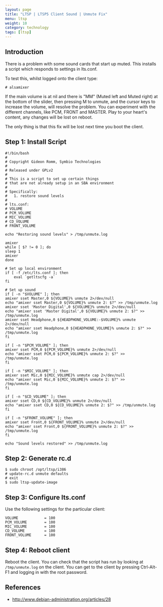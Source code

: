 ```yaml
---
layout: page
title: "LTSP | LTSP5 Client Sound | Unmute Fix"
menu: ltsp
weight: 10
category: technology
tags: [ltsp]
---
```


## Introduction

There is a problem with some sound cards that start up muted.  This installs a script which responds to settings in lts.conf.

To test this, whilst logged onto the client type:

    # alsamixer

If the main volume is at nil and there is "MM" (Muted left and Muted right) at the bottom of the slider, then pressing M to unmute, and the cursor keys to increase the volume, will resolve the problem.  You can experiment with the different channels, like PCM, FRONT and MASTER.  Play to your heart's content, any changes will be lost on reboot.

The only thing is that this fix will be lost next time you boot the client.

## Step 1: Install Script

    #!/bin/bash
    #
    # Copyright Gideon Romm, Symbio Technologies
    #
    # Released under GPLv2
    #
    # This is a script to set up certain things 
    # that are not already setup in an SBA environment
    #
    # Specifically:
    #   1. restore sound levels
    #
    # lts.conf:
    # VOLUME
    # PCM_VOLUME
    # MIC_VOLUME
    # CD_VOLUME
    # FRONT_VOLUME

    echo "Restoring sound levels" > /tmp/unmute.log

    amixer
    while [ $? != 0 ]; do
    sleep 1
    amixer
    done

    # Set up local environment
    if [ -f /etc/lts.conf ]; then
        eval `getltscfg -a`
    fi

    # Set up sound
    if [ -n "$VOLUME" ]; then
    amixer sset Master,0 ${VOLUME}% unmute 2>/dev/null
    echo "amixer sset Master,0 ${VOLUME}% unmute 2: $?" >> /tmp/unmute.log
    amixer sset 'Master Digital',0 ${VOLUME}% unmute 2>/dev/null
    echo "amixer sset 'Master Digital',0 ${VOLUME}% unmute 2: $?" >> /tmp/unmute.log
    amixer sset Headphone,0 ${HEADPHONE_VOLUME:-$VOLUME}% unmute 2>/dev/null
    echo "amixer sset Headphone,0 ${HEADPHONE_VOLUME}% unmute 2: $?" >> /tmp/unmute.log
    fi

    if [ -n "$PCM_VOLUME" ]; then
    amixer sset PCM,0 ${PCM_VOLUME}% unmute 2>/dev/null
    echo "amixer sset PCM,0 ${PCM_VOLUME}% unmute 2: $?" >> /tmp/unmute.log
    fi

    if [ -n "$MIC_VOLUME" ]; then
    amixer sset Mic,0 ${MIC_VOLUME}% unmute cap 2>/dev/null
    echo "amixer sset Mic,0 ${MIC_VOLUME}% unmute 2: $?" >> /tmp/unmute.log
    fi

    if [ -n "$CD_VOLUME" ]; then
    amixer sset CD,0 ${CD_VOLUME}% unmute 2>/dev/null
    echo "amixer sset CD,0 ${CD_VOLUME}% unmute 2: $?" >> /tmp/unmute.log
    fi

    if [ -n "$FRONT_VOLUME" ]; then
    amixer sset Front,0 ${FRONT_VOLUME}% unmute 2>/dev/null
    echo "amixer sset Front,0 ${FRONT_VOLUME}% unmute 2: $?" >> /tmp/unmute.log
    fi

    echo "Sound levels restored" >> /tmp/unmute.log

## Step 2: Generate rc.d

    $ sudo chroot /opt/ltsp/i386
    # update-rc.d unmute defaults
    # exit
    $ sudo ltsp-update-image

## Step 3: Configure lts.conf

Use the following settings for the particular client:

    VOLUME            = 100
    PCM_VOLUME        = 100
    MIC_VOLUME        = 100
    CD_VOLUME         = 100
    FRONT_VOLUME      = 100

## Step 4: Reboot client

Reboot the client.  You can check that the script has run by looking at `/tmp/unmute.log` on the client.  You can get to the client by pressing Ctrl-Alt-F1 and logging in with the root password.

## References

   * http://www.debian-administration.org/articles/28
